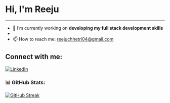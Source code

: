 # Hi, I'm Reeju

---

- 🔭 I’m currently working on **developing my full stack development skills**
- 
- 📫 How to reach me: [reejuchhetri04@gmail.com](mailto:reejuchhetri04@gmail.com)

## Connect with me:

[![LinkedIn](https://img.shields.io/badge/LinkedIn-%230077B5.svg?style=for-the-badge&logo=linkedin&logoColor=white)](https://www.linkedin.com/in/reeju-pandit-b164112b6/)


### 📊 GitHub Stats:

[![GitHub Streak](https://streak-stats.demolab.com?user=Reeju&theme=radical&hide_border=true&border_radius=5)](https://git.io/streak-stats)





